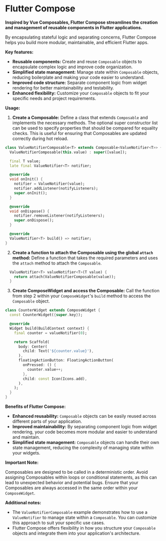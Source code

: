 # Flutter Compose

**Inspired by Vue Composables, Flutter Compose streamlines the creation and management of reusable components in Flutter applications.**

By encapsulating stateful logic and separating concerns, Flutter Compose helps you build more modular, maintainable, and efficient Flutter apps.

**Key features:**

* **Reusable components:** Create and reuse `Composable` objects to encapsulate complex logic and improve code organization.
* **Simplified state management:** Manage state within `Composable` objects, reducing boilerplate and making your code easier to understand.
* **Improved code structure:** Separate component logic from widget rendering for better maintainability and testability.
* **Enhanced flexibility:** Customize your `Composable` objects to fit your specific needs and project requirements.

**Usage:**

1. **Create a Composable:** Define a class that extends `Composable` and implements the necessary methods. The optional super constructor list can be used to specify properties that should
  be compared for equality checks. This is useful for ensuring that Composables are updated correctly during hot reload.

```dart
class ValueNotifierComposable<T> extends Composable<ValueNotifier<T>> {
  ValueNotifierComposable(this.value) : super([value]);

  final T value;
  late final ValueNotifier<T> notifier;

  @override
  void onInit() {
    notifier = ValueNotifier(value);
    notifier.addListener(notifyListeners);
    super.onInit();
  }

  @override
  void onDispose() {
    notifier.removeListener(notifyListeners);
    super.onDispose();
  }

  @override
  ValueNotifier<T> build() => notifier;
}
```

2. **Create a function to attach the Composable using the global `attach` method:** Define a function that takes the required parameters and uses the `attach` method to attach the `Composable`.


```dart
  ValueNotifier<T> valueNotifier<T>(T value) {
    return attach(ValueNotifierComposable(value));
  }
```

3. **Create ComposeWidget and access the Composable:** Call the function from step 2 within your `ComposeWidget`'s `build` method to access the `Composable` object.

```dart
class CounterWidget extends ComposeWidget {
  const CounterWidget({super.key});

  @override
  Widget build(BuildContext context) {
    final counter = valueNotifier(0);

    return Scaffold(
      body: Center(
        child: Text('${counter.value}'),
      ),
      floatingActionButton: FloatingActionButton(
        onPressed: () {
          counter.value++;
        },
        child: const Icon(Icons.add),
      ),
    );
  }
}
```

**Benefits of Flutter Compose:**

- **Enhanced reusability:** `Composable` objects can be easily reused across different parts of your application.
- **Improved maintainability:** By separating component logic from widget rendering, your code becomes more modular and easier to understand and maintain.
- **Simplified state management:** `Composable` objects can handle their own state management, reducing the complexity of managing state within your widgets.

**Important Note:**

Composables are designed to be called in a deterministic order. Avoid assigning Composables within loops or conditional statements, as this can lead to unexpected behavior and potential bugs. Ensure that your Composables are always accessed in the same order within your `ComposeWidget`.

**Additional notes:**

- The `ValueNotifierComposable` example demonstrates how to use a `ValueNotifier` to manage state within a `Composable`. You can customize this approach to suit your specific use cases.
- Flutter Compose offers flexibility in how you structure your `Composable` objects and integrate them into your application's architecture.